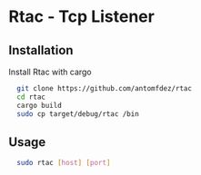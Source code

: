 # Rtac - Tcp Listener

## Installation

Install Rtac with cargo

```bash
  git clone https://github.com/antomfdez/rtac
  cd rtac
  cargo build
  sudo cp target/debug/rtac /bin
```

## Usage

```bash
  sudo rtac [host] [port]
```
